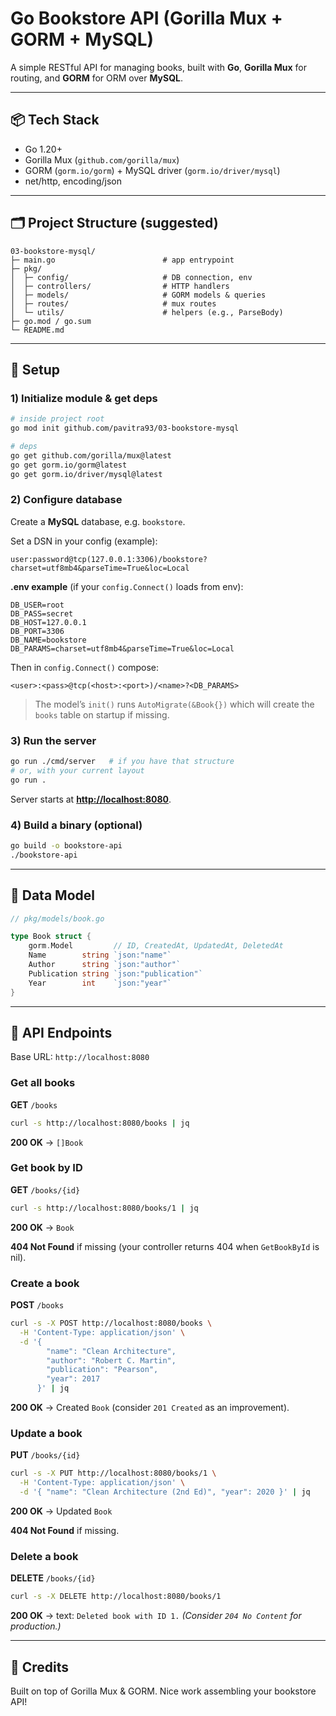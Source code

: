 # Go Bookstore API (Gorilla Mux + GORM + MySQL)

A simple RESTful API for managing books, built with **Go**, **Gorilla Mux** for routing, and **GORM** for ORM over **MySQL**.

---

## 📦 Tech Stack

* Go 1.20+
* Gorilla Mux (`github.com/gorilla/mux`)
* GORM (`gorm.io/gorm`) + MySQL driver (`gorm.io/driver/mysql`)
* net/http, encoding/json

---

## 🗂 Project Structure (suggested)

```
03-bookstore-mysql/
├─ main.go                        # app entrypoint
├─ pkg/
│  ├─ config/                     # DB connection, env
│  ├─ controllers/                # HTTP handlers
│  ├─ models/                     # GORM models & queries
│  ├─ routes/                     # mux routes
│  └─ utils/                      # helpers (e.g., ParseBody)
├─ go.mod / go.sum
└─ README.md
```
---
## 🔧 Setup

### 1) Initialize module & get deps

```bash
# inside project root
go mod init github.com/pavitra93/03-bookstore-mysql

# deps
go get github.com/gorilla/mux@latest
go get gorm.io/gorm@latest
go get gorm.io/driver/mysql@latest
```

### 2) Configure database

Create a **MySQL** database, e.g. `bookstore`.

Set a DSN in your config (example):

```
user:password@tcp(127.0.0.1:3306)/bookstore?charset=utf8mb4&parseTime=True&loc=Local
```

**.env example** (if your `config.Connect()` loads from env):

```env
DB_USER=root
DB_PASS=secret
DB_HOST=127.0.0.1
DB_PORT=3306
DB_NAME=bookstore
DB_PARAMS=charset=utf8mb4&parseTime=True&loc=Local
```

Then in `config.Connect()` compose:

```
<user>:<pass>@tcp(<host>:<port>)/<name>?<DB_PARAMS>
```

> The model’s `init()` runs `AutoMigrate(&Book{})` which will create the `books` table on startup if missing.

### 3) Run the server

```bash
go run ./cmd/server   # if you have that structure
# or, with your current layout
go run .
```

Server starts at **[http://localhost:8080](http://localhost:8080)**.

### 4) Build a binary (optional)

```bash
go build -o bookstore-api
./bookstore-api
```

---

## 📘 Data Model

```go
// pkg/models/book.go

type Book struct {
    gorm.Model         // ID, CreatedAt, UpdatedAt, DeletedAt
    Name        string `json:"name"`
    Author      string `json:"author"`
    Publication string `json:"publication"`
    Year        int    `json:"year"`
}
```

---

## 🔗 API Endpoints

Base URL: `http://localhost:8080`

### Get all books

**GET** `/books`

```bash
curl -s http://localhost:8080/books | jq
```

**200 OK** → `[]Book`

### Get book by ID

**GET** `/books/{id}`

```bash
curl -s http://localhost:8080/books/1 | jq
```

**200 OK** → `Book`

**404 Not Found** if missing (your controller returns 404 when `GetBookById` is nil).

### Create a book

**POST** `/books`

```bash
curl -s -X POST http://localhost:8080/books \
  -H 'Content-Type: application/json' \
  -d '{
        "name": "Clean Architecture",
        "author": "Robert C. Martin",
        "publication": "Pearson",
        "year": 2017
      }' | jq
```

**200 OK** → Created `Book` (consider `201 Created` as an improvement).

### Update a book

**PUT** `/books/{id}`

```bash
curl -s -X PUT http://localhost:8080/books/1 \
  -H 'Content-Type: application/json' \
  -d '{ "name": "Clean Architecture (2nd Ed)", "year": 2020 }' | jq
```

**200 OK** → Updated `Book`

**404 Not Found** if missing.

### Delete a book

**DELETE** `/books/{id}`

```bash
curl -s -X DELETE http://localhost:8080/books/1
```

**200 OK** → text: `Deleted book with ID 1.`
*(Consider `204 No Content` for production.)*

---

## 🙌 Credits

Built on top of Gorilla Mux & GORM. Nice work assembling your bookstore API!
